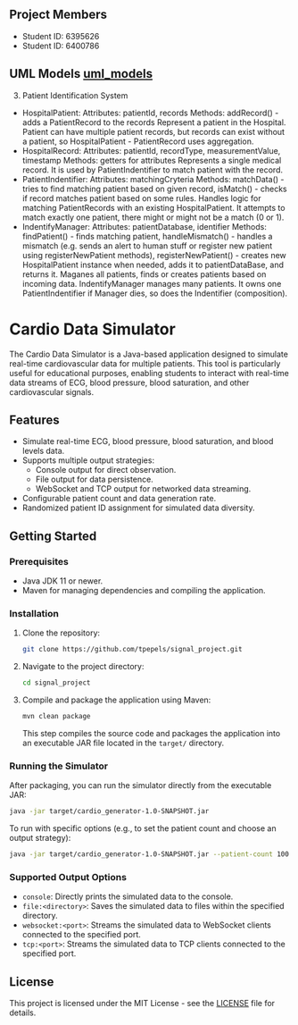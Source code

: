 ## Project Members
- Student ID: 6395626
- Student ID: 6400786

## UML Models [uml_models](uml_models)


3. Patient Identification System 
 - HospitalPatient: 
      Attributes: patientId, records
      Methods: addRecord() - adds a PatientRecord to the records
      Represent a patient in the Hospital. Patient can have multiple patient records, but records can exist without a patient, so HospitalPatient - PatientRecord uses aggregation.
 - HospitalRecord: 
      Attributes: patientId, recordType, measurementValue, timestamp
      Methods: getters for attributes
      Represents a single medical record. It is used by PatientIndentifier to match patient with the record.
 - PatientIndentifier:
      Attributes: matchingCryteria
      Methods: matchData() - tries to find matching patient based on given record, isMatch() - checks if record matches patient based on some rules.
      Handles logic for matching PatientRecords with an existing HospitalPatient. It attempts to match exactly one patient, there might or might not be a match (0 or 1).
 - IndentifyManager:
      Attributes: patientDatabase, identifier
      Methods: findPatient() - finds matching patient, handleMismatch() - handles a mismatch (e.g. sends an alert to human stuff or register new patient using registerNewPatient methods), registerNewPatient() - creates new HospitalPatient instance when needed, adds it to patientDataBase, and returns it. 
      Maganes all patients, finds or creates patients based on incoming data. IndentifyManager manages many patients. It owns one PatientIndentifier if Manager dies, so does the Indentifier (composition). 
   

# Cardio Data Simulator

The Cardio Data Simulator is a Java-based application designed to simulate real-time cardiovascular data for multiple patients. This tool is particularly useful for educational purposes, enabling students to interact with real-time data streams of ECG, blood pressure, blood saturation, and other cardiovascular signals.

## Features

- Simulate real-time ECG, blood pressure, blood saturation, and blood levels data.
- Supports multiple output strategies:
  - Console output for direct observation.
  - File output for data persistence.
  - WebSocket and TCP output for networked data streaming.
- Configurable patient count and data generation rate.
- Randomized patient ID assignment for simulated data diversity.

## Getting Started

### Prerequisites

- Java JDK 11 or newer.
- Maven for managing dependencies and compiling the application.

### Installation

1. Clone the repository:

   ```sh
   git clone https://github.com/tpepels/signal_project.git
   ```

2. Navigate to the project directory:

   ```sh
   cd signal_project
   ```

3. Compile and package the application using Maven:
   ```sh
   mvn clean package
   ```
   This step compiles the source code and packages the application into an executable JAR file located in the `target/` directory.

### Running the Simulator

After packaging, you can run the simulator directly from the executable JAR:

```sh
java -jar target/cardio_generator-1.0-SNAPSHOT.jar
```

To run with specific options (e.g., to set the patient count and choose an output strategy):

```sh
java -jar target/cardio_generator-1.0-SNAPSHOT.jar --patient-count 100 --output file:./output
```

### Supported Output Options

- `console`: Directly prints the simulated data to the console.
- `file:<directory>`: Saves the simulated data to files within the specified directory.
- `websocket:<port>`: Streams the simulated data to WebSocket clients connected to the specified port.
- `tcp:<port>`: Streams the simulated data to TCP clients connected to the specified port.

## License

This project is licensed under the MIT License - see the [LICENSE](LICENSE) file for details.
